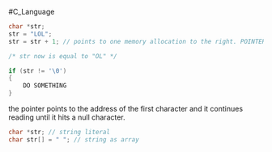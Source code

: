 #C_Language 

```c
char *str;
str = "LOL";
str = str + 1; // points to one memory allocation to the right. POINTER ARITHMETIC

/* str now is equal to "OL" */

if (str != '\0')
{
    DO SOMETHING
}
```

the pointer points to the address of the first character and it continues reading until it hits a null character.

```c
char *str; // string literal
char str[] = " "; // string as array
```